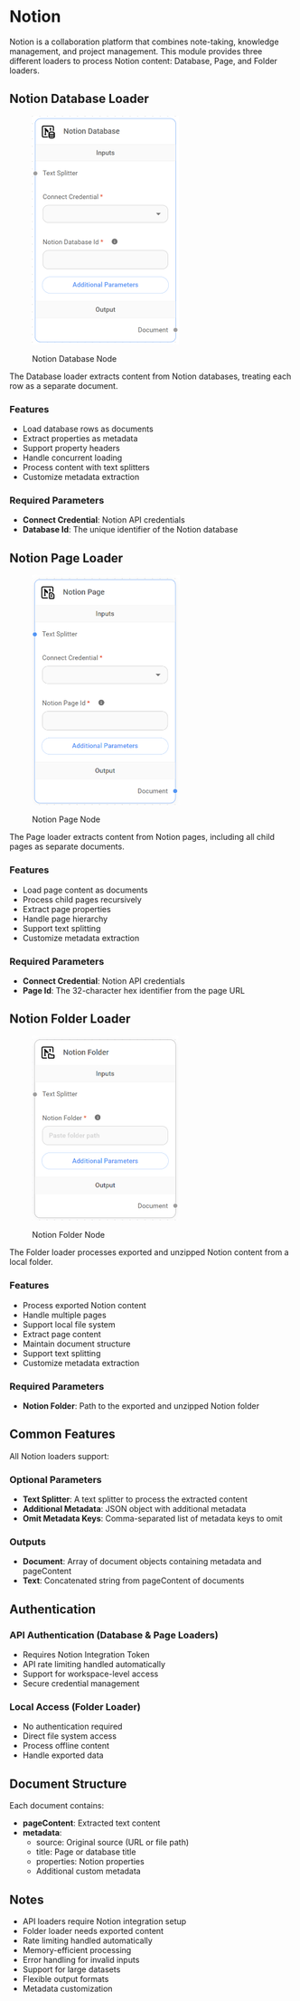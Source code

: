 # Notion

Notion is a collaboration platform that combines note-taking, knowledge management, and project management. This module provides three different loaders to process Notion content: Database, Page, and Folder loaders.

## Notion Database Loader

<figure><img src="../../../.gitbook/assets/image (2) (1) (1) (1) (1) (1) (1) (1) (1) (1) (1) (1) (1) (1).png" alt="" width="260"><figcaption><p>Notion Database Node</p></figcaption></figure>

The Database loader extracts content from Notion databases, treating each row as a separate document.

### Features

* Load database rows as documents
* Extract properties as metadata
* Support property headers
* Handle concurrent loading
* Process content with text splitters
* Customize metadata extraction

### Required Parameters

* **Connect Credential**: Notion API credentials
* **Database Id**: The unique identifier of the Notion database

## Notion Page Loader

<figure><img src="../../../.gitbook/assets/image (4) (1) (1) (1) (1) (1) (1) (1) (1) (2).png" alt="" width="262"><figcaption><p>Notion Page Node</p></figcaption></figure>

The Page loader extracts content from Notion pages, including all child pages as separate documents.

### Features

* Load page content as documents
* Process child pages recursively
* Extract page properties
* Handle page hierarchy
* Support text splitting
* Customize metadata extraction

### Required Parameters

* **Connect Credential**: Notion API credentials
* **Page Id**: The 32-character hex identifier from the page URL

## Notion Folder Loader

<figure><img src="../../../.gitbook/assets/image (3) (1) (1) (1) (1) (1) (1) (1) (1) (1) (1).png" alt="" width="259"><figcaption><p>Notion Folder Node</p></figcaption></figure>

The Folder loader processes exported and unzipped Notion content from a local folder.

### Features

* Process exported Notion content
* Handle multiple pages
* Support local file system
* Extract page content
* Maintain document structure
* Support text splitting
* Customize metadata extraction

### Required Parameters

* **Notion Folder**: Path to the exported and unzipped Notion folder

## Common Features

All Notion loaders support:

### Optional Parameters

* **Text Splitter**: A text splitter to process the extracted content
* **Additional Metadata**: JSON object with additional metadata
* **Omit Metadata Keys**: Comma-separated list of metadata keys to omit

### Outputs

* **Document**: Array of document objects containing metadata and pageContent
* **Text**: Concatenated string from pageContent of documents

## Authentication

### API Authentication (Database & Page Loaders)

* Requires Notion Integration Token
* API rate limiting handled automatically
* Support for workspace-level access
* Secure credential management

### Local Access (Folder Loader)

* No authentication required
* Direct file system access
* Process offline content
* Handle exported data

## Document Structure

Each document contains:

* **pageContent**: Extracted text content
* **metadata**:
  * source: Original source (URL or file path)
  * title: Page or database title
  * properties: Notion properties
  * Additional custom metadata

## Notes

* API loaders require Notion integration setup
* Folder loader needs exported content
* Rate limiting handled automatically
* Memory-efficient processing
* Error handling for invalid inputs
* Support for large datasets
* Flexible output formats
* Metadata customization
